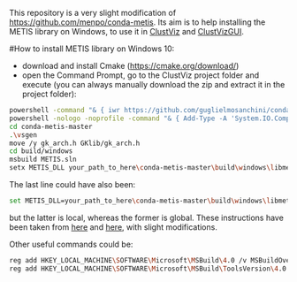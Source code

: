 This repository is a very slight modification of https://github.com/menpo/conda-metis.
Its aim is to help installing the METIS library on Windows, to use it in [ClustViz](https://github.com/guglielmosanchini/ClustViz) 
and [ClustVizGUI](https://github.com/guglielmosanchini/ClustVizGUI).

#How to install METIS library on Windows 10:

- download and install Cmake (https://cmake.org/download/)
- open the Command Prompt, go to the ClustViz project folder and execute (you can always manually download the zip and extract it in the project folder):
```bash
powershell -command "& { iwr https://github.com/guglielmosanchini/conda-metis/archive/master.zip -OutFile conda-metis-master.zip }"
powershell -nologo -noprofile -command "& { Add-Type -A 'System.IO.Compression.FileSystem'; [IO.Compression.ZipFile]::ExtractToDirectory('conda-metis-master.zip', '.'); }"
cd conda-metis-master
.\vsgen
move /y gk_arch.h GKlib/gk_arch.h
cd build/windows
msbuild METIS.sln
setx METIS_DLL your_path_to_here\conda-metis-master\build\windows\libmetis\Release\metis.dll
```
The last line could have also been:
```bash
set METIS_DLL=your_path_to_here\conda-metis-master\build\windows\libmetis\Release\metis.dll
```
but the latter is local, whereas the former is global.
These instructions have been taken from [here](https://stackoverflow.com/questions/54458470/install-metis-library-for-python3-on-windows7?noredirect=1&lq=1)
and [here](https://stackoverflow.com/questions/50675790/how-to-install-metis-package-in-python-on-windows), with slight modifications.

Other useful commands could be:
```bash
reg add HKEY_LOCAL_MACHINE\SOFTWARE\Microsoft\MSBuild\4.0 /v MSBuildOverrideTasksPath /d "C:\Program Files (x86)\Microsoft Visual Studio\2017\BuildTools\MSBuild\15.0\Bin" /f
reg add HKEY_LOCAL_MACHINE\SOFTWARE\Microsoft\MSBuild\ToolsVersion\4.0 /v MSBuildToolPath /d "C:\Program Files (x86)\Microsoft Visual Studio\2017\BuildTools\MSBuild\15.0\Bin" /f
```


